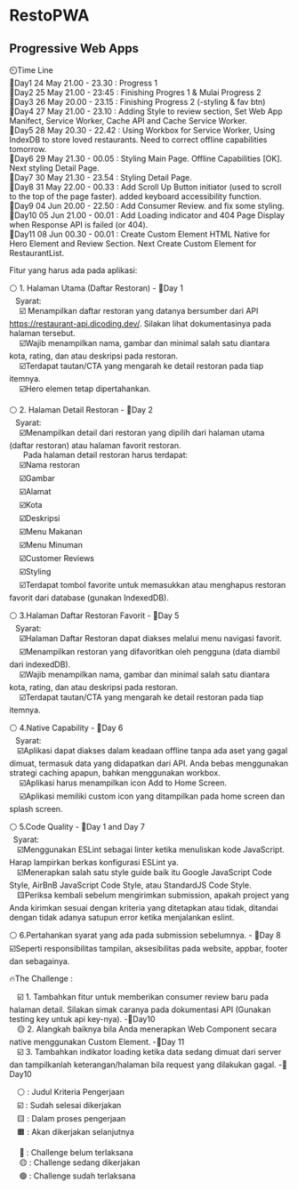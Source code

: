 # RestoPWA

## Progressive Web Apps

⏲️Time Line  
📆Day1 24 May 21.00 - 23.30 : Progress 1  
📆Day2 25 May 21.00 - 23:45 : Finishing Progres 1 & Mulai Progress 2  
📆Day3 26 May 20.00 - 23.15 : Finishing Progress 2 (-styling & fav btn)  
📆Day4 27 May 21.00 - 23.10 : Adding Style to review section, Set Web App Manifect, Service Worker, Cache API and Cache Service Worker.  
📆Day5 28 May 20.30 - 22.42 : Using Workbox for Service Worker, Using IndexDB to store loved restaurants. Need to correct offline capabilities tomorrow.  
📆Day6 29 May 21.30 - 00.05 : Styling Main Page. Offline Capabilities [OK].  Next styling Detail Page.  
📆Day7 30 May 21.30 - 23.54 : Styling Detail Page.  
📆Day8 31 May 22.00 - 00.33 : Add Scroll Up Button initiator (used to scroll to the top of the page faster). added keyboard accessibility function.  
📆Day9 04 Jun 20.00 - 22.50 : Add Consumer Review. and fix some styling.  
📆Day10 05 Jun 21.00 - 00.01 : Add Loading indicator and 404 Page Display when Response API is failed (or 404).  
📆Day11 08 Jun 00.30 - 00.01 : Create Custom Element HTML Native for Hero Element and Review Section. Next Create Custom Element for RestaurantList.  


Fitur yang harus ada pada aplikasi:

⚪ 1. Halaman Utama (Daftar Restoran) - 📆Day 1  
&ensp; Syarat:  
&emsp; ☑️ Menampilkan daftar restoran yang datanya bersumber dari API https://restaurant-api.dicoding.dev/. Silakan lihat dokumentasinya pada halaman tersebut.  
&emsp; ☑️Wajib menampilkan nama, gambar dan minimal salah satu diantara kota, rating, dan atau deskripsi pada restoran.  
&emsp; ☑️Terdapat tautan/CTA yang mengarah ke detail restoran pada tiap itemnya.  
&emsp; ☑️Hero elemen tetap dipertahankan.

⚪ 2. Halaman Detail Restoran - 📆Day 2  
&ensp; Syarat:  
 &emsp; ☑️Menampilkan detail dari restoran yang dipilih dari halaman utama (daftar restoran) atau halaman favorit restoran.  
 &emsp;&ensp; Pada halaman detail restoran harus terdapat:  
 &emsp; ☑️Nama restoran  
 &emsp; ☑️Gambar  
 &emsp; ☑️Alamat  
 &emsp; ☑️Kota  
 &emsp; ☑️Deskripsi  
 &emsp; ☑️Menu Makanan  
 &emsp; ☑️Menu Minuman  
 &emsp; ☑️Customer Reviews  
 &emsp; ☑️Styling  
 &emsp; ☑️Terdapat tombol favorite untuk memasukkan atau menghapus restoran favorit dari database (gunakan IndexedDB).

⚪ 3.Halaman Daftar Restoran Favorit - 📆Day 5  
&ensp; Syarat:  
&emsp; ☑️Halaman Daftar Restoran dapat diakses melalui menu navigasi favorit.  
&emsp; ☑️Menampilkan restoran yang difavoritkan oleh pengguna (data diambil dari indexedDB).  
&emsp; ☑️Wajib menampilkan nama, gambar dan minimal salah satu diantara kota, rating, dan atau deskripsi pada restoran.  
&emsp; ☑️Terdapat tautan/CTA yang mengarah ke detail restoran pada tiap itemnya.

⚪ 4.Native Capability - 📆Day 6  
&ensp; Syarat:  
&emsp;☑️Aplikasi dapat diakses dalam keadaan offline tanpa ada aset yang gagal dimuat, termasuk data yang didapatkan dari API. Anda bebas menggunakan strategi caching apapun, bahkan menggunakan workbox.  
&emsp; ☑️Aplikasi harus menampilkan icon Add to Home Screen.  
&emsp; ☑️Aplikasi memiliki custom icon yang ditampilkan pada home screen dan splash screen.  
  
⚪ 5.Code Quality  - 📆Day 1 and Day 7  
&ensp;Syarat:  
&emsp;☑️Menggunakan ESLint sebagai linter ketika menuliskan kode JavaScript. Harap lampirkan berkas konfigurasi ESLint ya.  
&emsp;☑️Menerapkan salah satu style guide baik itu Google JavaScript Code Style, AirBnB JavaScript Code Style, atau StandardJS Code Style.  
&emsp;🟨Periksa kembali sebelum mengirimkan submission, apakah project yang Anda kirimkan sesuai dengan kriteria yang ditetapkan atau tidak, ditandai dengan tidak adanya satupun error ketika menjalankan eslint.  
  
⚪ 6.Pertahankan syarat yang ada pada submission sebelumnya. - 📆Day 8  
☑️Seperti responsibilitas tampilan, aksesibilitas pada website, appbar, footer dan sebagainya.  

🔥The Challenge :  
  
&emsp;☑️ 1. Tambahkan fitur untuk memberikan consumer review baru pada halaman detail. Silakan simak caranya pada dokumentasi API (Gunakan testing key untuk api key-nya).  -📆Day10  
&emsp;🟡  2. Alangkah baiknya bila Anda menerapkan Web Component secara native menggunakan Custom Element. -📆Day 11  
&emsp;☑️ 3. Tambahkan indikator loading ketika data sedang dimuat dari server dan tampilkanlah keterangan/halaman bila request yang dilakukan gagal.  -📆Day10  
  
&emsp;⚪ : Judul Kriteria Pengerjaan    
&emsp;☑️ : Sudah selesai dikerjakan  
&emsp;🟨 : Dalam proses pengerjaan  
&emsp;🟧 : Akan dikerjakan selanjutnya  
  
&emsp; 🔴 : Challenge belum terlaksana  
&emsp; 🟡 : Challenge sedang dikerjakan  
&emsp; 🟢 : Challenge sudah terlaksana  

